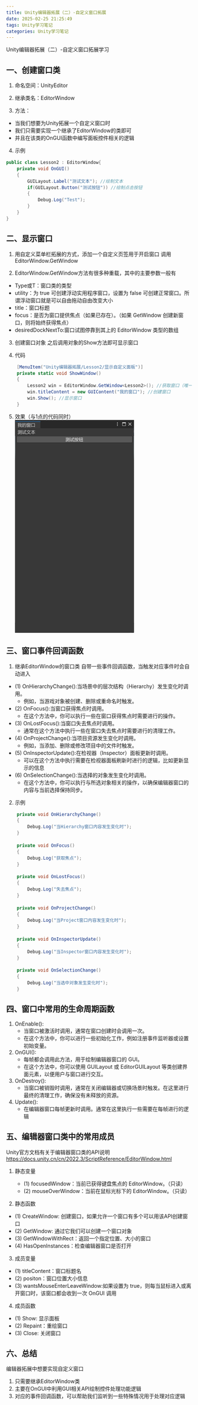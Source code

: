 ```yaml
---
title: Unity编辑器拓展（二）-自定义窗口拓展
date: 2025-02-25 21:25:49
tags: Unity学习笔记
categories: Unity学习笔记
---
```


Unity编辑器拓展（二）-自定义窗口拓展学习

<!--more-->

## 一、创建窗口类

1. 命名空间：UnityEditor
2. 继承类名：EditorWindow

3. 方法：
- 当我们想要为Unity拓展一个自定义窗口时
- 我们只需要实现一个继承了EditorWindow的类即可
- 并且在该类的OnGUI函数中编写面板控件相关的逻辑

4. 示例
```CS
public class Lesson2 : EditorWindow{
    private void OnGUI()
    {
        GUILayout.Label("测试文本"); //绘制文本
        if(GUILayout.Button("测试按钮")) //绘制点击按钮
        {
            Debug.Log("Test");
        }
    }
}
```

## 二、显示窗口
1. 用自定义菜单栏拓展的方式，添加一个自定义页签用于开启窗口
调用EditorWindow.GetWindow

2. EditorWindow.GetWindow方法有很多种重载，其中的主要参数一般有
- Type或T：窗口类的类型
- utility：为 true 可创建浮动实用程序窗口，设置为 false 可创建正常窗口。所谓浮动窗口就是可以自由拖动自由改变大小
- title：窗口标题
- focus：是否为窗口提供焦点（如果已存在）。（如果 GetWindow 创建新窗口，则将始终获得焦点）
- desiredDockNextTo:窗口试图停靠到其上的 EditorWindow 类型的数组

3. 创建窗口对象
之后调用对象的Show方法即可显示窗口

4. 代码
```CS
    [MenuItem("Unity编辑器拓展/Lesson2/显示自定义面板")]
    private static void ShowWindow()
    {
        Lesson2 win = EditorWindow.GetWindow<Lesson2>(); //获取窗口（唯一窗口），如果希望有多个窗口的话使用EditorWindow.CreateWindow<Lesson2>();
        win.titleContent = new GUIContent("我的窗口"); //创建窗口
        win.Show(); //显示窗口
    }

```
5. 效果（与1点的代码同时）
![](./二-自定义窗口拓展/2.%20显示窗口.png)

## 三、窗口事件回调函数
1. 继承EditorWindow的窗口类 自带一些事件回调函数，当触发对应事件时会自动进入
- (1) OnHierarchyChange():当场景中的层次结构（Hierarchy）发生变化时调用。
    - 例如，当游戏对象被创建、删除或重命名时触发。
- (2) OnFocus():当窗口获得焦点时调用。
  - 在这个方法中，你可以执行一些在窗口获得焦点时需要进行的操作。
- (3) OnLostFocus():当窗口失去焦点时调用。
    - 通常在这个方法中执行一些在窗口失去焦点时需要进行的清理工作。
- (4) OnProjectChange():当项目资源发生变化时调用。
    - 例如，当添加、删除或修改项目中的文件时触发。
- (5) OnInspectorUpdate():在检视器（Inspector）面板更新时调用。
    - 可以在这个方法中执行需要在检视器面板刷新时进行的逻辑，比如更新显示的信息
- (6) OnSelectionChange():当选择的对象发生变化时调用。
    - 在这个方法中，你可以执行与所选对象相关的操作，以确保编辑器窗口的内容与当前选择保持同步。

2. 示例
```CS
    private void OnHierarchyChange()
    {
        Debug.Log("当Hierarchy窗口内容发生变化时");
    }

    private void OnFocus()
    {
        Debug.Log("获取焦点");
    }

    private void OnLostFocus()
    {
        Debug.Log("失去焦点");
    }

    private void OnProjectChange()
    {
        Debug.Log("当Project窗口内容发生变化时");
    }

    private void OnInspectorUpdate()
    {
        Debug.Log("当Inspector窗口内容发生变化时");
    }

    private void OnSelectionChange()
    {
        Debug.Log("当选中对象发生变化时");
    }
```

## 四、窗口中常用的生命周期函数
1. OnEnable():
   - 当窗口被激活时调用，通常在窗口创建时会调用一次。
   - 在这个方法中，你可以进行一些初始化工作，例如注册事件监听器或设置初始变量。
2. OnGUI():
   - 每帧都会调用此方法，用于绘制编辑器窗口的 GUI。
   - 在这个方法中，你可以使用 GUILayout 或 EditorGUILayout 等类创建界面元素，以便用户与窗口进行交互。
3. OnDestroy():
   - 当窗口被销毁时调用，通常在关闭编辑器或切换场景时触发。在这里进行最终的清理工作，确保没有未释放的资源。
4. Update():
   - 在编辑器窗口每帧更新时调用。通常在这里执行一些需要在每帧进行的逻辑

## 五、编辑器窗口类中的常用成员
Unity官方文档有关于编辑器窗口类的API说明
https://docs.unity.cn/cn/2022.3/ScriptReference/EditorWindow.html

1. 静态变量
   - (1) focusedWindow：当前已获得键盘焦点的 EditorWindow。（只读）
   - (2) mouseOverWindow：当前在鼠标光标下的 EditorWindow。（只读）

2. 静态函数
- (1) CreateWindow: 创建窗口，如果允许一个窗口有多个可以用该API创建窗口
- (2) GetWindow: 通过它我们可以创建一个窗口对象
- (3) GetWindowWithRect：返回一个指定位置、大小的窗口
- (4) HasOpenInstances：检查编辑器窗口是否打开

3. 成员变量
- (1) titleContent：窗口标题名
- (2) positon：窗口位置大小信息
- (3) wantsMouseEnterLeaveWindow:如果设置为 true，则每当鼠标进入或离开窗口时，该窗口都会收到一次 OnGUI 调用

4. 成员函数
- (1) Show: 显示面板
- (2) Repaint：重绘窗口
- (3) Close: 关闭窗口

## 六、总结
编辑器拓展中想要实现自定义窗口
1. 只需要继承EditorWindow类
2. 主要在OnGUI中利用GUI相关API绘制控件处理功能逻辑
3. 对应的事件回调函数，可以帮助我们监听到一些特殊情况用于处理对应逻辑

